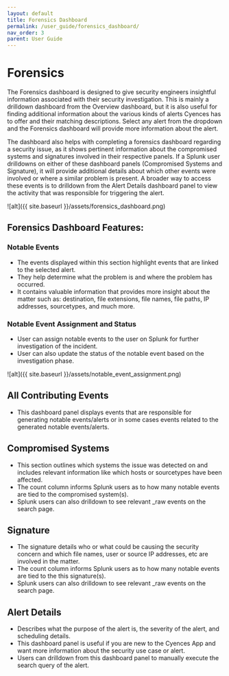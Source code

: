 ```yaml
---
layout: default
title: Forensics Dashboard 
permalink: /user_guide/forensics_dashboard/
nav_order: 3
parent: User Guide
---
```


# Forensics 
The Forensics dashboard is designed to give security engineers insightful information associated with their security investigation. This is mainly a drilldown dashboard from the Overview dashboard, but it is also useful for finding additional information about the various kinds of alerts Cyences has to offer and their matching descriptions. Select any alert from the dropdown and the Forensics dashboard will provide more information about the alert. 

The dashboard also helps with completing a forensics dashboard regarding a security issue, as it shows pertinent information about the compromised systems and signatures involved in their respective panels. If a Splunk user drilldowns on either of these dashboard panels (Compromised Systems and Signature), it will provide additional details about which other events were involved or where a similar problem is present. A broader way to access these events is to drilldown from the Alert Details dashboard panel to view the activity that was responsible for triggering the alert.

![alt]({{ site.baseurl }}/assets/forensics_dashboard.png)

## Forensics Dashboard Features:

### Notable Events
* The events displayed within this section highlight events that are linked to the selected alert. 
* They help determine what the problem is and where the problem has occurred.  
* It contains valuable information that provides more insight about the matter such as: destination, file extensions, file names, file paths, IP addresses, sourcetypes, and much more.

### Notable Event Assignment and Status
* User can assign notable events to the user on Splunk for further investigation of the incident.
* User can also update the status of the notable event based on the investigation phase.

![alt]({{ site.baseurl }}/assets/notable_event_assignment.png)

## All Contributing Events
* This dashboard panel displays events that are responsible for generating notable events/alerts or in some cases events related to the generated notable events/alerts.

## Compromised Systems
* This section outlines which systems the issue was detected on and includes relevant information like which hosts or sourcetypes have been affected.  
* The count column informs Splunk users as to how many notable events are tied to the compromised system(s). 
* Splunk users can also drilldown to see relevant _raw events on the search page.  

## Signature 
* The signature details who or what could be causing the security concern and which file names, user or source IP addresses, etc are involved in the matter. 
* The count column informs Splunk users as to how many notable events are tied to the this signature(s). 
* Splunk users can also drilldown to see relevant _raw events on the search page. 

## Alert Details 
* Describes what the purpose of the alert is, the severity of the alert, and scheduling details. 
* This dashboard panel is useful if you are new to the Cyences App and want more information about the security use case or alert.
* Users can drilldown from this dashboard panel to manually execute the search query of the alert.
